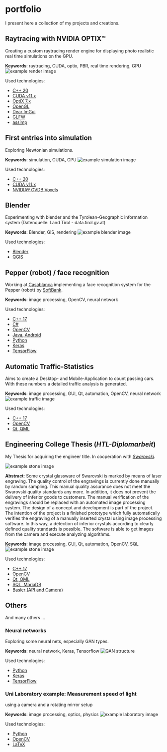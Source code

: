 # portfolio
I present here a collection of my projects and creations.

## Raytracing with NVIDIA OPTIX™
Creating a custom raytracing render engine for displaying photo realistic real time simulations on the GPU.

**Keywords**: raytracing, CUDA, optix, PBR, real time rendering, GPU
![example render image](/raytracing/front.PNG)

Used technologies:
- [C++ 20](https://isocpp.org/)
- [CUDA v11.x](https://developer.nvidia.com/cuda-zone)
- [OptiX 7.x](https://developer.nvidia.com/optix)
- [OpenGL](https://www.opengl.org/)
- [Dear ImGui](https://github.com/ocornut/imgui)
- [GLFW](https://github.com/glfw/glfw)
- [assimp](https://github.com/assimp/assimp)

## First entries into simulation
Exploring Newtonian simulations.

**Keywords**: simulation, CUDA, GPU
![example simulation image](/newtonian_sim/front.PNG)

Used technologies:
- [C++ 20](https://isocpp.org/)
- [CUDA v11.x](https://developer.nvidia.com/cuda-zone)
- [NVIDIA® GVDB Voxels](https://github.com/NVIDIA/gvdb-voxels)

## Blender
Experimenting with blender and the Tyrolean-Geographic information system (Datenquelle: Land Tirol - data.tirol.gv.at)

**Keywords**: Blender, GIS, rendering
![example blender image](/blender_gis/front.png)

Used technologies:
- [Blender](https://www.blender.org/)
- [QGIS](https://www.qgis.org/de/site/index.html)


## Pepper (robot) / face recognition
Working at [Casablanca](https://www.casablanca.at/) implementing a face recognition system for the Pepper (robot) by [SoftBank](https://group.softbank/en).

**Keywords**: image processing, OpenCV, neural network

Used technologies:
- [C++ 17](https://isocpp.org/)
- [C#](https://docs.microsoft.com/en-us/dotnet/csharp/)
- [OpenCV](https://github.com/opencv/opencv)
- [Java, Android](https://www.java.com/)
- [Python](https://www.python.org/)
- [Keras](https://keras.io/)
- [TensorFlow](https://www.tensorflow.org/)

## Automatic Traffic-Statistics 
Aims to create a Desktop- and Mobile-Application to count passing cars. With these numbers a detailed traffic analysis is generated.

**Keywords**: image processing, GUI, Qt, automation, OpenCV, neural network
![example traffic image](traffic_statistics/front.png)

Used technologies:
- [C++ 17](https://isocpp.org/)
- [OpenCV](https://github.com/opencv/opencv)
- [Qt, QML](https://www.qt.io/)

## Engineering College Thesis (*HTL-Diplomarbeit*)
My Thesis for acquiring the engineer title. In cooperation with [*Swarovski*](https://www.swarovski.com). 

![example stone image](/htl_thesis/front.jpg)

**Abstract**:
Some crystal glassware of Swarovski is marked by means of laser engraving. The 
quality control of the engravings is currently done manually by random sampling. This manual quality assurance does not meet the Swarovski quality standards any more. In addition, it does not prevent the delivery of inferior goods to customers. 
The manual verification of the engravings should be replaced with an automated image processing system. The design of a concept and development is part of the project. The intention of the project is a finished prototype which fully automatically verifies the engraving of a manually inserted crystal using image processing software. In this way, a detection of inferior crystals according to clearly defined quality standards is possible. The software is able to get images from the camera and execute analyzing algorithms. 

**Keywords**: image processing, GUI, Qt, automation, OpenCV, SQL
![example stone image](/htl_thesis/engraving.PNG)

Used technologies:
- [C++ 17](https://isocpp.org/)
- [OpenCV](https://github.com/opencv/opencv)
- [Qt, QML](https://www.qt.io/)
- [SQL, MariaDB](https://mariadb.org/)
- [Basler (API and Camera)](https://www.baslerweb.com/de/)


## Others
And many others ...

### Neural networks
Exploring some neural nets, especially GAN types.

**Keywords**: neural network, Keras, Tensorflow
![GAN structure](/other/gan.png)

Used technologies:
- [Python](https://www.python.org/)
- [Keras](https://keras.io/)
- [TensorFlow](https://www.tensorflow.org/)

### Uni Laboratory example: Measurement speed of light
using a camera and a rotating mirror setup

**Keywords**: image processing, optics, physics
![example laboratory image](/other/lab.png)

Used technologies:
- [Python](https://www.python.org/)
- [OpenCV](https://github.com/opencv/opencv)
- [LaTeX](https://www.latex-project.org/)

